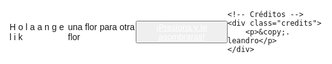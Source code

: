 <!DOCTYPE html>
<html lang="es">
<head>
    <meta charset="UTF-8">
    <meta http-equiv="X-UA-Compatible" content="IE=edge">
    <meta name="viewport" content="width=device-width, initial-scale=1.0">
    <link rel="stylesheet" href="css/style.css">
    <link rel="icon" href="img/flowers.png" type="image/x-icon">
    <title>Flowers</title>
    <style>
        body, html {
            margin: 0;
            padding: 0;
            height: 100%;
            width: 100%;
            display: flex;
            justify-content: center;
            align-items: center;
            background: url('img/amar.png') no-repeat center center/cover;
            font-family: 'Arial', sans-serif;
        }
    </style>
</head>
<body>
    <div class="greetings">
        <span>H</span>
        <span>o</span>
        <span>l</span>
        <span>a</span>
        <span>a</span>
        <span>n</span>
        <span>g</span>
        <span>e </span>
        <span>l</span>
        <span>i </span>
        <span>k </span>
    </div>
    <div class="description">
        <span>una flor para otra flor</span>
    </div>
    <div class="button">
        <button class="botones">
            <a href="flower.html" style="color: #fff;">¡Presiona y te asombraras!</a>
        </button>
    </div>

    <!-- Créditos -->
    <div class="credits">
        <p>&copy;. leandro</p>
    </div>
</body>
</html>
